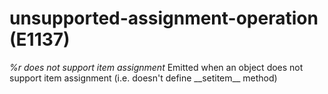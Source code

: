 # unsupported-assignment-operation (E1137)
*%r does not support item assignment* Emitted when an object does not
support item assignment (i.e. doesn't define \_\_setitem\_\_ method)
